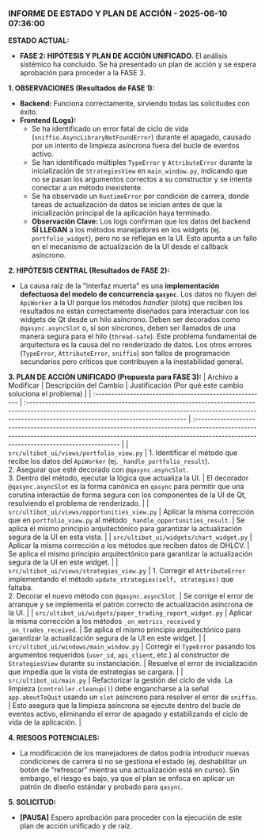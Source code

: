 ### INFORME DE ESTADO Y PLAN DE ACCIÓN - 2025-06-10 07:36:00

**ESTADO ACTUAL:**
*   **FASE 2: HIPÓTESIS Y PLAN DE ACCIÓN UNIFICADO.** El análisis sistémico ha concluido. Se ha presentado un plan de acción y se espera aprobación para proceder a la FASE 3.

**1. OBSERVACIONES (Resultados de FASE 1):**
*   **Backend:** Funciona correctamente, sirviendo todas las solicitudes con éxito.
*   **Frontend (Logs):**
    *   Se ha identificado un error fatal de ciclo de vida (`sniffio.AsyncLibraryNotFoundError`) durante el apagado, causado por un intento de limpieza asíncrona fuera del bucle de eventos activo.
    *   Se han identificado múltiples `TypeError` y `AttributeError` durante la inicialización de `StrategiesView` en `main_window.py`, indicando que no se pasan los argumentos correctos a su constructor y se intenta conectar a un método inexistente.
    *   Se ha observado un `RuntimeError` por condición de carrera, donde tareas de actualización de datos se inician antes de que la inicialización principal de la aplicación haya terminado.
    *   **Observación Clave:** Los logs confirman que los datos del backend **SÍ LLEGAN** a los métodos manejadores en los widgets (ej. `portfolio_widget`), pero no se reflejan en la UI. Esto apunta a un fallo en el mecanismo de actualización de la UI desde el callback asíncrono.

**2. HIPÓTESIS CENTRAL (Resultados de FASE 2):**
*   La causa raíz de la "interfaz muerta" es una **implementación defectuosa del modelo de concurrencia `qasync`**. Los datos no fluyen del `ApiWorker` a la UI porque los métodos *handler* (slots) que reciben los resultados no están correctamente diseñados para interactuar con los widgets de Qt desde un hilo asíncrono. Deben ser decorados como `@qasync.asyncSlot` o, si son síncronos, deben ser llamados de una manera segura para el hilo (`thread-safe`). Este problema fundamental de arquitectura es la causa del no renderizado de datos. Los otros errores (`TypeError`, `AttributeError`, `sniffio`) son fallos de programación secundarios pero críticos que contribuyen a la inestabilidad general.

**3. PLAN DE ACCIÓN UNIFICADO (Propuesta para FASE 3):**
| Archivo a Modificar                                     | Descripción del Cambio                                                                                                                                                                                          | Justificación (Por qué este cambio soluciona el problema)                                                                                                                                                           |
| :------------------------------------------------------ | :-------------------------------------------------------------------------------------------------------------------------------------------------------------------------------------------------------------- | :------------------------------------------------------------------------------------------------------------------------------------------------------------------------------------------------------------------ |
| `src/ultibot_ui/views/portfolio_view.py`                | 1. Identificar el método que recibe los datos del `ApiWorker` (ej. `_handle_portfolio_result`).<br>2. Asegurar que esté decorado con `@qasync.asyncSlot`.<br>3. Dentro del método, ejecutar la lógica que actualiza la UI. | El decorador `@qasync.asyncSlot` es la forma canónica en `qasync` para permitir que una corutina interactúe de forma segura con los componentes de la UI de Qt, resolviendo el problema de renderizado.             |
| `src/ultibot_ui/views/opportunities_view.py`            | Aplicar la misma corrección que en `portfolio_view.py` al método `_handle_opportunities_result`.                                                                                                                | Se aplica el mismo principio arquitectónico para garantizar la actualización segura de la UI en esta vista.                                                                                                     |
| `src/ultibot_ui/widgets/chart_widget.py`                | Aplicar la misma corrección a los métodos que reciben datos de OHLCV.                                                                                                                                           | Se aplica el mismo principio arquitectónico para garantizar la actualización segura de la UI en este widget.                                                                                                    |
| `src/ultibot_ui/views/strategies_view.py`               | 1. Corregir el `AttributeError` implementando el método `update_strategies(self, strategies)` que faltaba.<br>2. Decorar el nuevo método con `@qasync.asyncSlot`.                                                  | Se corrige el error de arranque y se implementa el patrón correcto de actualización asíncrona de la UI.                                                                                                         |
| `src/ultibot_ui/widgets/paper_trading_report_widget.py` | Aplicar la misma corrección a los métodos `_on_metrics_received` y `_on_trades_received`.                                                                                                                       | Se aplica el mismo principio arquitectónico para garantizar la actualización segura de la UI en este widget.                                                                                                    |
| `src/ultibot_ui/windows/main_window.py`                 | Corregir el `TypeError` pasando los argumentos requeridos (`user_id`, `api_client`, etc.) al constructor de `StrategiesView` durante su instanciación.                                                            | Resuelve el error de inicialización que impedía que la vista de estrategias se cargara.                                                                                                                           |
| `src/ultibot_ui/main.py`                                | Refactorizar la gestión del ciclo de vida. La limpieza (`controller.cleanup()`) debe engancharse a la señal `app.aboutToQuit` usando un `slot` asíncrono para resolver el error de `sniffio`.                     | Esto asegura que la limpieza asíncrona se ejecute dentro del bucle de eventos activo, eliminando el error de apagado y estabilizando el ciclo de vida de la aplicación.                                           |

**4. RIESGOS POTENCIALES:**
*   La modificación de los manejadores de datos podría introducir nuevas condiciones de carrera si no se gestiona el estado (ej. deshabilitar un botón de "refrescar" mientras una actualización está en curso). Sin embargo, el riesgo es bajo, ya que el plan se enfoca en aplicar un patrón de diseño estándar y probado para `qasync`.

**5. SOLICITUD:**
*   **[PAUSA]** Espero aprobación para proceder con la ejecución de este plan de acción unificado y de raíz.
